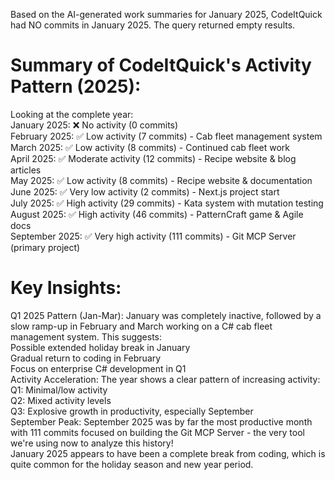 ﻿---
layout: post
name: January Side Project Summary
description:  AI Summaries of work completed on side projects
image: spartan_zombie.webp
time: "2m:24s"
tags: quality all
---

Based on the AI-generated work summaries for January 2025, CodeItQuick had NO commits in January 2025. The query returned empty results.

# Summary of CodeItQuick's Activity Pattern (2025):
Looking at the complete year:  
January 2025: ❌ No activity (0 commits)  
February 2025: ✅ Low activity (7 commits) - Cab fleet management system  
March 2025: ✅ Low activity (8 commits) - Continued cab fleet work  
April 2025: ✅ Moderate activity (12 commits) - Recipe website & blog articles  
May 2025: ✅ Low activity (8 commits) - Recipe website & documentation  
June 2025: ✅ Very low activity (2 commits) - Next.js project start  
July 2025: ✅ High activity (29 commits) - Kata system with mutation testing  
August 2025: ✅ High activity (46 commits) - PatternCraft game & Agile docs  
September 2025: ✅ Very high activity (111 commits) - Git MCP Server (primary project)
# Key Insights:
Q1 2025 Pattern (Jan-Mar): January was completely inactive, followed by a slow ramp-up in February and March working on a C# cab fleet management system. This suggests:  
Possible extended holiday break in January  
Gradual return to coding in February  
Focus on enterprise C# development in Q1  
Activity Acceleration: The year shows a clear pattern of increasing activity:  
Q1: Minimal/low activity  
Q2: Mixed activity levels  
Q3: Explosive growth in productivity, especially September  
September Peak: September 2025 was by far the most productive month with 111 commits focused on building the Git MCP Server - the very tool we're using now to analyze this history!  
January 2025 appears to have been a complete break from coding, which is quite common for the holiday season and new year period.  